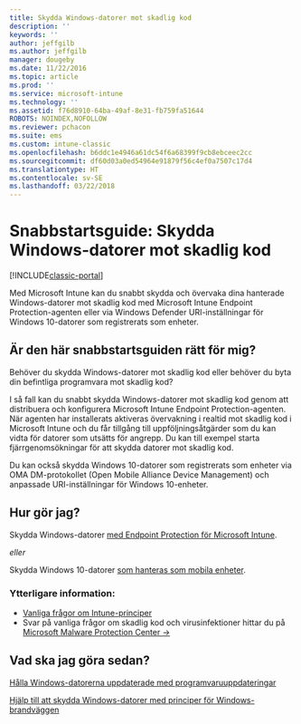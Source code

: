 ```yaml
---
title: Skydda Windows-datorer mot skadlig kod
description: ''
keywords: ''
author: jeffgilb
ms.author: jeffgilb
manager: dougeby
ms.date: 11/22/2016
ms.topic: article
ms.prod: ''
ms.service: microsoft-intune
ms.technology: ''
ms.assetid: f76d8910-64ba-49af-8e31-fb759fa51644
ROBOTS: NOINDEX,NOFOLLOW
ms.reviewer: pchacon
ms.suite: ems
ms.custom: intune-classic
ms.openlocfilehash: b6ddc1e4946a61dc54f6a68399f9cb8ebceec2cc
ms.sourcegitcommit: df60d03a0ed54964e91879f56c4ef0a7507c17d4
ms.translationtype: HT
ms.contentlocale: sv-SE
ms.lasthandoff: 03/22/2018
---
```

# <a name="quick-start-guide-protect-windows-pcs-against-malware-threats"></a>Snabbstartsguide: Skydda Windows-datorer mot skadlig kod

[!INCLUDE[classic-portal](../includes/classic-portal.md)]

Med Microsoft Intune kan du snabbt skydda och övervaka dina hanterade Windows-datorer mot skadlig kod med Microsoft Intune Endpoint Protection-agenten eller via Windows Defender URI-inställningar för Windows 10-datorer som registrerats som enheter.

## <a name="is-this-quick-start-guide-right-for-me"></a>Är den här snabbstartsguiden rätt för mig?
Behöver du skydda Windows-datorer mot skadlig kod eller behöver du byta din befintliga programvara mot skadlig kod?

I så fall kan du snabbt skydda Windows-datorer mot skadlig kod genom att distribuera och konfigurera Microsoft Intune Endpoint Protection-agenten. När agenten har installerats aktiveras övervakning i realtid mot skadlig kod i Microsoft Intune och du får tillgång till uppföljningsåtgärder som du kan vidta för datorer som utsätts för angrepp. Du kan till exempel starta fjärrgenomsökningar för att skydda datorer mot skadlig kod.

Du kan också skydda Windows 10-datorer som registrerats som enheter via OMA DM-protokollet (Open Mobile Alliance Device Management) och anpassade URI-inställningar för Windows 10-enheter.

## <a name="how-do-i-do-it"></a>Hur gör jag?
Skydda Windows-datorer [med Endpoint Protection för Microsoft Intune](/intune-classic/deploy-use/help-secure-windows-pcs-with-endpoint-protection-for-microsoft-intune).

*eller*

Skydda Windows 10-datorer [som hanteras som mobila enheter](/intune-classic/deploy-use/windows-10-policy-settings-in-microsoft-intune).


### <a name="additional-information"></a>Ytterligare information:
- [Vanliga frågor om Intune-principer](/intune-classic/deploy-use/manage-settings-and-features-on-your-devices-with-microsoft-intune-policies#frequently-asked-questions-about-intune-policies)
- Svar på vanliga frågor om skadlig kod och virusinfektioner hittar du på <a href="https://www.microsoft.com/security/portal/mmpc/" target="_blank"> Microsoft Malware Protection Center &rarr;</a>


## <a name="what-should-i-do-next"></a>Vad ska jag göra sedan?
[Hålla Windows-datorerna uppdaterade med programvaruuppdateringar](/intune-classic/deploy-use/keep-windows-pcs-up-to-date-with-software-updates-in-microsoft-intune)

[Hjälp till att skydda Windows-datorer med principer för Windows-brandväggen](/intune-classic/deploy-use/help-protect-windows-pcs-using-windows-firewall-policies-in-microsoft-intune)
